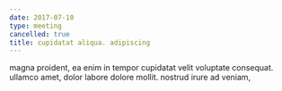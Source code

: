 ```yaml
---
date: 2017-07-10
type: meeting
cancelled: true
title: cupidatat aliqua. adipiscing
---
```

magna proident, ea enim in tempor cupidatat velit voluptate consequat. ullamco amet, dolor labore dolore mollit. nostrud irure ad veniam,